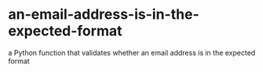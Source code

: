 # an-email-address-is-in-the-expected-format
a Python function that validates whether an email address is in the expected format
